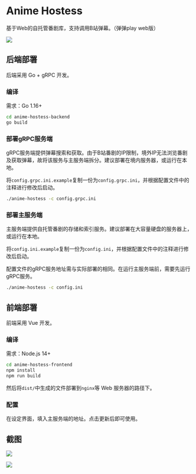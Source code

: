 # Anime Hostess

基于Web的自托管番剧库，支持调用B站弹幕。（弹弹play web版）

![](https://i.imgur.com/U3XfrCj.png)

## 后端部署

后端采用 Go + gRPC 开发。

### 编译

需求：Go 1.16+

```bash
cd anime-hostess-backend
go build
```

### 部署gRPC服务端

gRPC服务端提供弹幕搜索和获取。由于B站番剧的IP限制，境外IP无法浏览番剧及获取弹幕，故将该服务与主服务端拆分。建议部署在境内服务器，或运行在本地。

将`config.grpc.ini.example`复制一份为`config.grpc.ini`，并根据配置文件中的注释进行修改后启动。

```bash
./anime-hostess -c config.grpc.ini
```

### 部署主服务端

主服务端提供自托管番剧的存储和索引服务。建议部署在大容量硬盘的服务器上，或运行在本地。

将`config.ini.example`复制一份为`config.ini`，并根据配置文件中的注释进行修改后启动。

配置文件的gRPC服务地址需与实际部署的相同。在运行主服务端前，需要先运行gRPC服务。

```bash
./anime-hostess -c config.ini
```

## 前端部署

前端采用 Vue 开发。

### 编译

需求：Node.js 14+

```bash
cd anime-hostess-frontend
npm install
npm run build
```

然后将`dist/`中生成的文件部署到`nginx`等 Web 服务器的路径下。

### 配置

在设定界面，填入主服务端的地址。点击更新后即可使用。

## 截图

![](https://i.imgur.com/Rfo2zi5.png)

![](https://i.imgur.com/75DFluU.png)